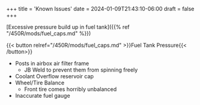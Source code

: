 +++
title = 'Known Issues'
date = 2024-01-09T21:43:10-06:00
draft = false
+++

[Excessive pressure build up in fuel tank]({{% ref "/450R/mods/fuel_caps.md" %}})

{{< button relref="/450R/mods/fuel_caps.md" >}}Fuel Tank Pressure{{< /button>}}

- Posts in airbox air filter frame
  - JB Weld to prevent them from spinning freely
- Coolant Overflow reservoir cap
- Wheel/Tire Balance
  - Front tire comes horribly unbalanced
- Inaccurate fuel gauge
